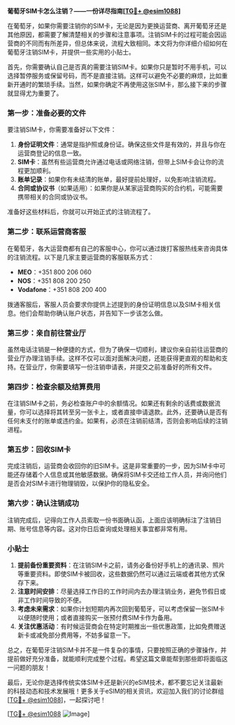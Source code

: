 **葡萄牙SIM卡怎么注销？——一份详尽指南[[TG💪+ @esim1088](https://t.me/s/esim1088)]**

在葡萄牙，如果你需要注销你的SIM卡，无论是因为更换运营商、离开葡萄牙还是其他原因，都需要了解清楚相关的步骤和注意事项。注销SIM卡的过程可能会因运营商的不同而有所差异，但总体来说，流程大致相同。本文将为你详细介绍如何在葡萄牙注销SIM卡，并提供一些实用的小贴士。

首先，你需要确认自己是否真的需要注销SIM卡。如果你只是暂时不用手机，可以选择暂停服务或保留号码，而不是直接注销。这样可以避免不必要的麻烦，比如重新开通时的繁琐手续。当然，如果你确定不再使用这张SIM卡，那么接下来的步骤就显得尤为重要了。

### **第一步：准备必要的文件**
要注销SIM卡，你需要准备好以下文件：

1. **身份证明文件**：通常是指护照或身份证。确保这些文件是有效的，并且与你在运营商登记的信息一致。
2. **SIM卡**：虽然有些运营商允许通过电话或网络注销，但带上SIM卡会让你的流程更加顺利。
3. **账单记录**：如果你有未结清的账单，最好提前处理好，以免影响注销流程。
4. **合同或协议书**（如果适用）：如果你是从某家运营商购买的合约机，可能需要携带相关的合同或协议书。

准备好这些材料后，你就可以开始正式的注销流程了。

### **第二步：联系运营商客服**
在葡萄牙，各大运营商都有自己的客服中心，你可以通过拨打客服热线来咨询具体的注销流程。以下是几家主要运营商的客服联系方式：

- **MEO**：+351 800 206 060  
- **NOS**：+351 808 200 250  
- **Vodafone**：+351 808 200 400  

拨通客服后，客服人员会要求你提供上述提到的身份证明信息以及SIM卡相关信息。他们会帮助你确认账户状态，并告知下一步该怎么做。

### **第三步：亲自前往营业厅**
虽然电话注销是一种便捷的方式，但为了确保一切顺利，建议你亲自前往运营商的营业厅办理注销手续。这样不仅可以面对面解决问题，还能获得更直观的帮助和支持。在营业厅，你需要填写一份注销申请表，并提交之前准备好的所有文件。

### **第四步：检查余额及结算费用**
在注销SIM卡之前，务必检查账户中的余额情况。如果还有剩余的话费或数据流量，你可以选择将其转至另一张卡上，或者直接申请退款。此外，还要确认是否有任何未支付的账单或违约金。如果有，必须在注销前结清，否则会影响后续的注销进程。

### **第五步：回收SIM卡**
完成注销后，运营商会收回你的旧SIM卡。这是非常重要的一步，因为SIM卡中可能还存储着个人信息或其他敏感数据。确保将SIM卡交还给工作人员，并询问他们是否会对SIM卡进行物理销毁，以保护你的隐私安全。

### **第六步：确认注销成功**
注销完成后，记得向工作人员索取一份书面确认函，上面应该明确标注了注销日期、账号信息等内容。这对你日后查询或处理相关事宜都非常有用。

### **小贴士**
1. **提前备份重要资料**：在注销SIM卡之前，请务必备份好手机上的通讯录、照片等重要资料。即使SIM卡被回收，这些数据仍然可以通过云端或者其他方式保存下来。
2. **注意时间安排**：尽量选择工作日的工作时间内去办理注销业务，避免节假日或非工作时间导致的不便。
3. **考虑未来需求**：如果你计划短期内再次回到葡萄牙，可以考虑保留一张SIM卡以便随时使用；或者直接购买一张预付费SIM卡作为备用。
4. **关注优惠活动**：有时候运营商会在特定时期推出一些优惠政策，比如免费赠送新卡或减免部分费用等，不妨多留意一下。

总之，在葡萄牙注销SIM卡并不是一件复杂的事情，只要按照正确的步骤操作，并提前做好充分准备，就能顺利完成整个过程。希望这篇文章能帮到那些即将面临这一问题的朋友！

最后，无论你是选择传统实体SIM卡还是新兴的eSIM技术，都不要忘记关注最新的科技动态和技术发展哦！更多关于eSIM的相关资讯，欢迎加入我们的讨论群组[[TG💪+ @esim1088](https://t.me/s/esim1088)]，一起探讨吧！

[[TG💪+ @esim1088](https://t.me/s/esim1088) ![Image](https://i.postimg.cc/4NQfJmqS/Snipaste-2025-05-13-00-14-12.png)]